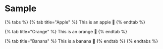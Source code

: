 # Sample

{% tabs %}
{% tab title="Apple" %}
This is an apple 🍎
{% endtab %}

{% tab title="Orange" %}
This is an orange 🍊
{% endtab %}

{% tab title="Banana" %}
This is a banana 🍌
{% endtab %}
{% endtabs %}
